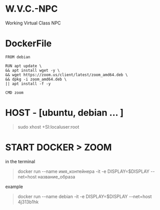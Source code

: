 # W.V.C.-NPC
Working Virtual Class NPC

# DockerFile

`FROM debian`
  
`RUN apt update \`  
  `&& apt install wget -y \`  
 	`&& wget https://zoom.us/client/latest/zoom_amd64.deb \`  
 	`&& dpkg -i zoom_amd64.deb \`  
  `|| apt install -f -y`  
   
`CMD zoom`
 
# HOST - [ubuntu, debian ... ]
 
 > sudo xhost +SI:localuser:root 

# START DOCKER > ZOOM
 
 in the terminal
 > docker run --name имя_контейнера -it -e DISPLAY=$DISPLAY --net=host название_образа
  
 example 
 > docker run --name debian  -it -e DISPLAY=$DISPLAY --net=host 4j313b1hk 
